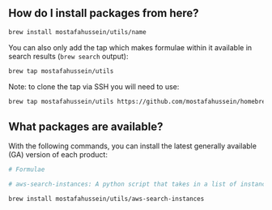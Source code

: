 ## How do I install packages from here?

```sh
brew install mostafahussein/utils/name
```

You can also only add the tap which makes formulae within it
available in search results (`brew search` output):

```sh
brew tap mostafahussein/utils
```

Note: to clone the tap via SSH you will need to use:

```sh
brew tap mostafahussein/utils https://github.com/mostafahussein/homebrew-utils
```

## What packages are available?

With the following commands, you can install the latest generally available (GA) version of each product:
```sh
# Formulae

# aws-search-instances: A python script that takes in a list of instance-ids, private or public ipv4 addresses and searches for them in your AWS account. For the ones it finds, it creates a CSV file that contains the combined tags of all the instances.

brew install mostafahussein/utils/aws-search-instances
```

